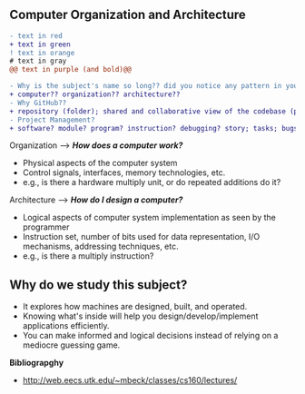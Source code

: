 
## Computer Organization and Architecture

```diff
- text in red
+ text in green
! text in orange
# text in gray
@@ text in purple (and bold)@@
```
```diff
- Why is the subject's name so long?? did you notice any pattern in your unit-wise syllabus??
+ computer?? organization?? architecture??
- Why GitHub??
+ repository (folder); shared and collaborative view of the codebase (pull requests??).
- Project Management?
+ software? module? program? instruction? debugging? story; tasks; bugs; features; enhancements
```

Organization --> ***How does a computer work?***
* Physical aspects of  the computer system
* Control signals, interfaces, memory technologies, etc.
* e.g., is there a hardware multiply unit, or do repeated additions do it?

Architecture --> ***How do I design a computer?***
* Logical aspects of computer system implementation as seen by the programmer
* Instruction set, number of bits used for data representation, I/O mechanisms, addressing techniques, etc.
* e.g., is there a multiply instruction?

## Why do we study this subject?
* It explores how machines are designed, built, and operated.
* Knowing what's inside will help you design/develop/implement applications efficiently.
* You can make informed and logical decisions instead of relying on a mediocre guessing game. 

**Bibliograpghy**
* http://web.eecs.utk.edu/~mbeck/classes/cs160/lectures/





